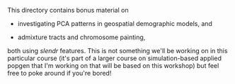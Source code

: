 This directory contains bonus material on

-   investigating PCA patterns in geospatial demographic models, and

-   admixture tracts and chromosome painting,

both using *slendr* features. This is not something we'll be working on in this particular course (it's part of a larger course on simulation-based applied popgen that I'm working on that will be based on this workshop) but feel free to poke around if you're bored!
